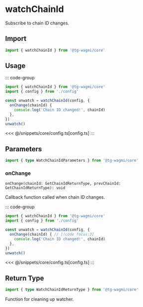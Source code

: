 # watchChainId

Subscribe to chain ID changes.

## Import

```ts
import { watchChainId } from '@tg-wagmi/core'
```

## Usage

::: code-group
```ts [index.ts]
import { watchChainId } from '@tg-wagmi/core'
import { config } from './config'

const unwatch = watchChainId(config, {
  onChange(chainId) {
    console.log('Chain ID changed!', chainId)
  },
})
unwatch()
```
<<< @/snippets/core/config.ts[config.ts]
:::

## Parameters

```ts
import { type WatchChainIdParameters } from '@tg-wagmi/core'
```

### onChange

`onChange(chainId: GetChainIdReturnType, prevChainId: GetChainIdReturnType): void`

Callback function called when chain ID changes.

::: code-group
```ts [index.ts]
import { watchChainId } from '@tg-wagmi/core'
import { config } from './config'

const unwatch = watchChainId(config, {
  onChange(chainId) { // [!code focus:3]
    console.log('Chain ID changed!', chainId)
  },
})
unwatch()
```
<<< @/snippets/core/config.ts[config.ts]
:::

## Return Type

```ts
import { type WatchChainIdReturnType } from '@tg-wagmi/core'
```

Function for cleaning up watcher.